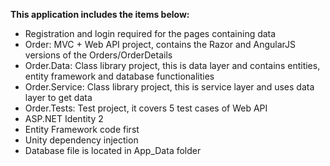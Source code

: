 <b>This application includes the items below:</b>
<ul>
    <li>Registration and login required for the pages containing data</li> 
    <li>Order: MVC + Web API project, contains the Razor and AngularJS versions of the Orders/OrderDetails </li>
    <li>Order.Data: Class library project, this is data layer and contains entities, entity framework and database functionalities </li>
    <li>Order.Service: Class library project, this is service layer and uses data layer to get data </li>
    <li>Order.Tests: Test project, it covers 5 test cases of Web API </li>
    <li>ASP.NET Identity 2 </li>
    <li>Entity Framework code first </li>
    <li>Unity dependency injection </li>
    <li>Database file is located in App_Data folder</li>
</ul>
    